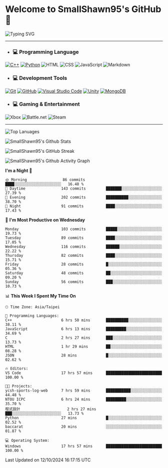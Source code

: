 # Welcome to SmallShawn95's GitHub 👋

![Typing SVG](https://readme-typing-svg.demolab.com/?lines=print("Hello,+world");cout+>>+"Hello,+world!";console.log("Hello,+world!")&center=true&vCenter=true&size=22&random=true)

***
<!-- https://shields.io/, https://simpleicons.org/ -->
* ### 💻 Programming Language
[![C++](https://img.shields.io/badge/-C++-00599C?style=flat-square&logo=cplusplus)](https://cplusplus.com/)
[![Python](https://img.shields.io/badge/-Python-3776AB?style=flat-square&logo=python&logoColor=white)](https://www.python.org/)
![HTML](https://img.shields.io/badge/-HTML-E34F26?style=flat-square&logo=html5&logoColor=white)
![CSS](https://img.shields.io/badge/-CSS-1572B6?style=flat-square&logo=css3)
![JavaScript](https://img.shields.io/badge/-JavaScript-F7DF1E?style=flat-square&logo=javascript&logoColor=white)
![Markdown](https://img.shields.io/badge/-Markdown-000000?style=flat-square&logo=markdown)
* ### 💻 Development Tools
[![Git](https://img.shields.io/badge/-Git-f05032?style=flat-square&logo=git&logoColor=white)](https://git-scm.com/)
[![GitHub](https://img.shields.io/badge/-GitHub-181717?style=flat-square&logo=github)](https://github.com/)
[![Visual Studio Code](https://img.shields.io/badge/-Visual%20Studio%20Code-007ACC?style=flat-square&logo=visualstudiocode)](https://code.visualstudio.com/)
[![Unity](https://img.shields.io/badge/-Unity-000000?style=flat-square&logo=unity)](https://unity.com/)
[![MongoDB](https://img.shields.io/badge/-MongoDB-47A248?style=flat-square&logo=mongodb&logoColor=white)](https://www.mongodb.com/)
* ### 💻 Gaming & Entertainment
![Xbox](https://img.shields.io/badge/-Xbox-107C10?style=flat-square&logo=xbox)
![Battle.net](https://img.shields.io/badge/-Battle.net-4381C3?style=flat-square&logo=battledotnet&logoColor=white)
![Steam](https://img.shields.io/badge/-Steam-000000?style=flat-square&logo=steam)
***

<!-- ![GitHub User's Stars](https://img.shields.io/github/stars/smallshawn95?color=orange&label=Stars&labelColor=yellow) -->
<!-- ![GitHub Followers](https://img.shields.io/github/followers/smallshawn95?color=orange&label=Followers&labelColor=FFDBAC) -->

![Top Lanuages](https://github-readme-stats.vercel.app/api/top-langs/?username=smallshawn95&theme=holi&layout=donut&size_weight=0.5&count_weight=0.5&exclude_repo=smallshawn95.github.io)

![SmallShawn95's Github Stats](https://github-readme-stats.vercel.app/api?username=smallshawn95&theme=holi&show_icons=true&rank_icon=github)

![SmallShawn95's GitHub Streak](https://streak-stats.demolab.com/?user=smallshawn95&theme=holi-theme&date_format=M%20j%5B%2C%20Y%5D)

![SmallShawn95's Github Activity Graph](https://github-readme-activity-graph.vercel.app/graph?username=smallshawn95&theme=tokyo-night)

<!-- ![SmallShawn95's WakaTime Stats](https://github-readme-stats.vercel.app/api/wakatime?username=smallshawn95) -->
<!-- ![Repositorie Card](https://github-readme-stats.vercel.app/api/pin/?username=smallshawn95&repo=Python-Discord-Bot-Course&theme=holi) -->
<!-- ![Repositorie Card](https://github-readme-stats.vercel.app/api/pin/?username=smallshawn95&repo=ZeroJudge-Code&theme=holi) -->

<!--START_SECTION:waka-->
**I'm a Night 🦉** 

```text
🌞 Morning                86 commits          ████░░░░░░░░░░░░░░░░░░░░░   16.48 % 
🌆 Daytime                143 commits         ███████░░░░░░░░░░░░░░░░░░   27.39 % 
🌃 Evening                202 commits         ██████████░░░░░░░░░░░░░░░   38.70 % 
🌙 Night                  91 commits          ████░░░░░░░░░░░░░░░░░░░░░   17.43 % 
```
📅 **I'm Most Productive on Wednesday** 

```text
Monday                   103 commits         █████░░░░░░░░░░░░░░░░░░░░   19.73 % 
Tuesday                  89 commits          ████░░░░░░░░░░░░░░░░░░░░░   17.05 % 
Wednesday                116 commits         ██████░░░░░░░░░░░░░░░░░░░   22.22 % 
Thursday                 82 commits          ████░░░░░░░░░░░░░░░░░░░░░   15.71 % 
Friday                   28 commits          █░░░░░░░░░░░░░░░░░░░░░░░░   05.36 % 
Saturday                 48 commits          ██░░░░░░░░░░░░░░░░░░░░░░░   09.20 % 
Sunday                   56 commits          ███░░░░░░░░░░░░░░░░░░░░░░   10.73 % 
```


📊 **This Week I Spent My Time On** 

```text
🕑︎ Time Zone: Asia/Taipei

💬 Programming Languages: 
C++                      6 hrs 50 mins       ██████████░░░░░░░░░░░░░░░   38.11 % 
JavaScript               6 hrs 13 mins       █████████░░░░░░░░░░░░░░░░   34.69 % 
C                        2 hrs 27 mins       ███░░░░░░░░░░░░░░░░░░░░░░   13.73 % 
HTML                     1 hr 29 mins        ██░░░░░░░░░░░░░░░░░░░░░░░   08.28 % 
JSON                     28 mins             █░░░░░░░░░░░░░░░░░░░░░░░░   02.62 % 

🔥 Editors: 
VS Code                  17 hrs 57 mins      █████████████████████████   100.00 % 

🐱‍💻 Projects: 
ycsh-sports-log-web      7 hrs 59 mins       ███████████░░░░░░░░░░░░░░   44.48 % 
NTOU ICPC                6 hrs 24 mins       █████████░░░░░░░░░░░░░░░░   35.70 % 
程式設計                     2 hrs 27 mins       ███░░░░░░░░░░░░░░░░░░░░░░   13.73 % 
Python                   27 mins             █░░░░░░░░░░░░░░░░░░░░░░░░   02.52 % 
baccarat                 20 mins             ░░░░░░░░░░░░░░░░░░░░░░░░░   01.87 % 

💻 Operating System: 
Windows                  17 hrs 57 mins      █████████████████████████   100.00 % 
```


 Last Updated on 12/10/2024 16:17:15 UTC
<!--END_SECTION:waka-->

<!--
**smallshawn95/smallshawn95** is a ✨ _special_ ✨ repository because its `README.md` (this file) appears on your GitHub profile.

- 🔭 I’m currently working on ...
- 🌱 I’m currently learning ...
- 👯 I’m looking to collaborate on ...
- 🤔 I’m looking for help with ...
- 💬 Ask me about ...
- 📫 How to reach me: ...
- 😄 Pronouns: ...
- ⚡ Fun fact: ...
-->
